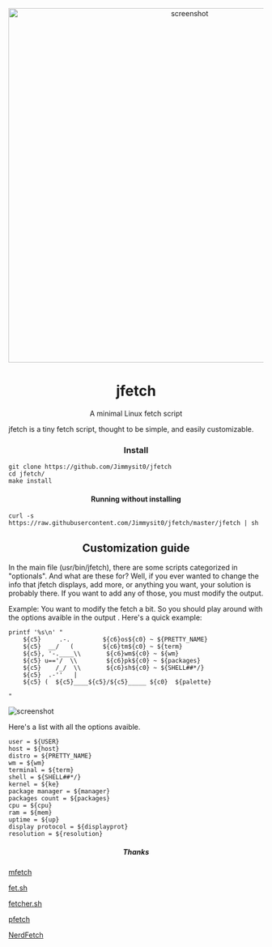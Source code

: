 <p align="center"><img alt="screenshot" src="https://media.discordapp.net/attachments/743573851685912629/784142204746465310/jfetch1.png?width=1920&height=1080" width="700px"></p>
<h1 align="center">jfetch</h1>
<p align="center">A minimal Linux fetch script</p>

jfetch is a tiny fetch script, thought to be simple, and easily customizable.

<h3 align="center">Install</h3>

```
git clone https://github.com/Jimmysit0/jfetch
cd jfetch/
make install
```

<h4 align="center">Running without installing</h4>

```
curl -s https://raw.githubusercontent.com/Jimmysit0/jfetch/master/jfetch | sh
```

<h2 align="center">Customization guide</h2>

In the main file (usr/bin/jfetch), there are some scripts categorized in "optionals". And what are these for? Well, if you ever wanted to change the info that jfetch displays, add more, or anything you want, your solution is probably there. If you want to add any of those, you must modify the output.

Example: You want to modify the fetch a bit. So you should play around with the options avaible in the output .
Here's a quick example:

```
printf '%s\n' "
    ${c5}     .-.         ${c6}os${c0} ~ ${PRETTY_NAME}
    ${c5}  __/   (        ${c6}tm${c0} ~ ${term}
    ${c5}, '-.____\\       ${c6}wm${c0} ~ ${wm}
    ${c5} u=='/  \\        ${c6}pk${c0} ~ ${packages}
    ${c5}    /_/  \\       ${c6}sh${c0} ~ ${SHELL##*/}
    ${c5}  .-''   |       
    ${c5} (  ${c5}____${c5}/${c5}_____ ${c0}  ${palette}
    
"
```
![screenshot](https://media.discordapp.net/attachments/743499254076538891/784527201864777758/unknown.png)

Here's a list with all the options avaible.

```
user = ${USER}
host = ${host}
distro = ${PRETTY_NAME}
wm = ${wm}
terminal = ${term}
shell = ${SHELL##*/}
kernel = ${ke}
package manager = ${manager}
packages count = ${packages}
cpu = ${cpu}
ram = ${mem}
uptime = ${up}
display protocol = ${displayprot}
resolution = ${resolution}
```
<h5 align="center">Thanks</h5>

[mfetch](https://github.com/depsterr/mfetch)

[fet.sh](https://github.com/6gk/fet.sh)

[fetcher.sh](https://github.com/unixporn/trup/blob/master/fetcher.sh)

[pfetch](https://github.com/dylanaraps/pfetch)

[NerdFetch](https://github.com/ThatOneCalculator/NerdFetch)
